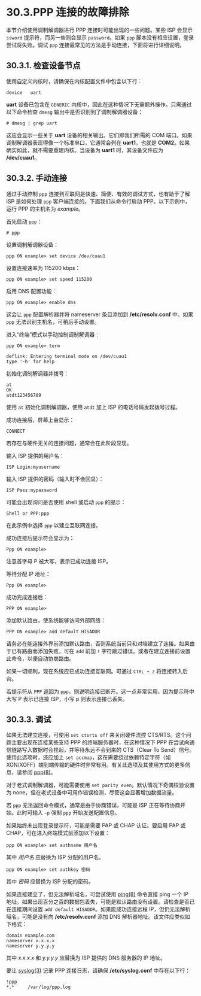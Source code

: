 # 30.3.PPP 连接的故障排除

本节介绍使用调制解调器进行 PPP 连接时可能出现的一些问题。某些 ISP 会显示 `ssword` 提示符，而另一些则会显示 `password`。如果 `ppp` 脚本没有相应设置，登录尝试将失败。调试 `ppp` 连接最常见的方法是手动连接，下面将进行详细说明。



## 30.3.1. 检查设备节点

使用自定义内核时，请确保在内核配置文件中包含以下行：

```
device   uart
```

**uart** 设备已包含在 `GENERIC` 内核中，因此在这种情况下无需额外操作。只需通过以下命令检查 `dmesg` 输出中是否识别到了调制解调器设备：

```
# dmesg | grep uart
```

这应会显示一些关于 **uart** 设备的相关输出。它们即我们所需的 COM 端口。如果调制解调器表现得像一个标准串口，它通常会列在 **uart1**，也就是 **COM2**。如果确实如此，就不需要重建内核。当设备为 **uart1** 时，其设备文件应为 **/dev/cuau1**。


## 30.3.2. 手动连接

通过手动控制 `ppp` 连接到互联网是快速、简便、有效的调试方式，也有助于了解 ISP 是如何处理 `ppp` 客户端连接的。下面我们从命令行启动 PPP。以下示例中，运行 PPP 的主机名为 *example*。

首先启动 `ppp`：

```
# ppp
```

设置调制解调器设备：

```
ppp ON example> set device /dev/cuau1
```

设置连接速率为 115200 kbps：

```
ppp ON example> set speed 115200
```

启用 DNS 配置功能：

```
ppp ON example> enable dns
```

这会让 `ppp` 配置解析器并将 nameserver 条目添加到 **/etc/resolv.conf** 中。如果 `ppp` 无法识别主机名，可稍后手动设置。

进入“终端”模式以手动控制调制解调器：

```
ppp ON example> term
```

```
deflink: Entering terminal mode on /dev/cuau1
type '~h' for help
```

初始化调制解调器并拨号：

```
at
OK
atdt123456789
```

使用 `at` 初始化调制解调器，使用 `atdt` 加上 ISP 的电话号码发起拨号过程。

成功连接后，屏幕上会显示：

```
CONNECT
```

若存在与硬件无关的连接问题，通常会在此阶段显现。

输入 ISP 提供的用户名：

```
ISP Login:myusername
```

输入 ISP 提供的密码（输入时不会回显）：

```
ISP Pass:mypassword
```

可能会出现询问是否使用 shell 或启动 `ppp` 的提示：

```
Shell or PPP:ppp
```

在此示例中选择 `ppp` 以建立互联网连接。

成功连接后提示符会显示为：

```
Ppp ON example>
```

注意首字母 P 被大写，表示已成功连接 ISP。

等待分配 IP 地址：

```
Ppp ON example>
```

成功完成连接后：

```
PPP ON example>
```

添加默认路由，使系统能够访问外部网络：

```
PPP ON example> add default HISADDR
```

请务必在能连接外界前添加默认路由，否则系统当前只和对端建立了连接。如果由于已有路由而添加失败，可在 `add` 前加 `!` 字符跳过错误。或者在建立连接前设置此命令，以便自动协商路由。

如果一切顺利，现在系统应已成功连接互联网。可通过 `CTRL + z` 将连接转入后台。

若提示符从 `PPP` 返回为 `ppp`，则说明连接已断开。这一点非常实用，因为提示符中大写 P 表示已连接 ISP，小写 p 则表示连接已丢失。

## 30.3.3. 调试

如果无法建立连接，可使用 `set ctsrts off` 来关闭硬件流控 CTS/RTS。这个问题主要出现在连接某些支持 PPP 的终端服务器时，在这种情况下 PPP 在尝试向通信链路写入数据时会挂起，并等待永远不会到来的 CTS（Clear To Send）信号。使用此选项时，还应加上 `set accmap`，这在需要绕过依赖特定字符（如 XON/XOFF）端到端传输的硬件时非常有用。有关此选项及其使用方式的更多信息，请参阅 [ppp(8)](https://man.freebsd.org/cgi/man.cgi?query=ppp&sektion=8&format=html)。

对于老式调制解调器，可能需要使用 `set parity even`。默认情况下奇偶校验设置为 none，但在老式设备中可用作错误检测，尽管这会显著增加数据流量。

若 `ppp` 无法返回命令模式，通常是由于协商错误，可能是 ISP 正在等待协商开始。此时可输入 `~p` 强制 `ppp` 开始发送配置信息。

如果始终未出现登录提示符，可能是需要 PAP 或 CHAP 认证。要启用 PAP 或 CHAP，可在进入终端模式前添加以下设置：

```
ppp ON example> set authname 用户名
```

其中 *用户名* 应替换为 ISP 分配的用户名。

```
ppp ON example> set authkey 密码
```

其中 *密码* 应替换为 ISP 分配的密码。

如果连接建立了，但无法解析域名，可尝试使用 [ping(8)](https://man.freebsd.org/cgi/man.cgi?query=ping&sektion=8&format=html) 命令直接 ping 一个 IP 地址。如果出现百分之百的数据包丢失，可能是默认路由没有设置。请检查是否已在连接期间设置 `add default HISADDR`。如果能成功连接远程 IP，但仍无法解析域名，可能是没有向 **/etc/resolv.conf** 添加 DNS 解析器地址。该文件应类似如下格式：

```
domain example.com
nameserver x.x.x.x
nameserver y.y.y.y
```

其中 *x.x.x.x* 和 *y.y.y.y* 应替换为 ISP 提供的 DNS 服务器的 IP 地址。

要让 [syslog(3)](https://man.freebsd.org/cgi/man.cgi?query=syslog&sektion=3&format=html) 记录 PPP 连接日志，请确保 **/etc/syslog.conf** 中存在以下行：

```
!ppp
*.*     /var/log/ppp.log
```

